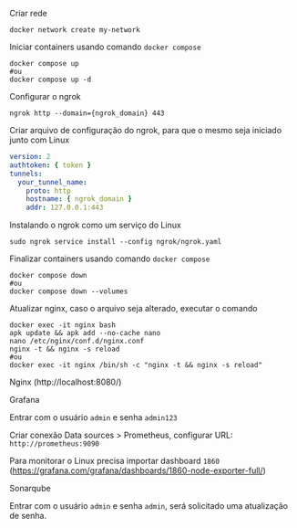 Criar rede

```
docker network create my-network
```

Iniciar containers usando comando `docker compose`

```
docker compose up
#ou
docker compose up -d
```

Configurar o ngrok

```
ngrok http --domain={ngrok_domain} 443
```

Criar arquivo de configuração do ngrok, para que o mesmo seja iniciado junto com Linux

```yaml
version: 2
authtoken: { token }
tunnels:
  your_tunnel_name:
    proto: http
    hostname: { ngrok_domain }
    addr: 127.0.0.1:443
```

Instalando o ngrok como um serviço do Linux

```
sudo ngrok service install --config ngrok/ngrok.yaml
```

Finalizar containers usando comando `docker compose`

```
docker compose down
#ou
docker compose down --volumes
```

Atualizar nginx, caso o arquivo seja alterado, executar o comando

```
docker exec -it nginx bash
apk update && apk add --no-cache nano
nano /etc/nginx/conf.d/nginx.conf
nginx -t && nginx -s reload
#ou
docker exec -it nginx /bin/sh -c "nginx -t && nginx -s reload"
```

Nginx (http://localhost:8080/)

Grafana

Entrar com o usuário `admin` e senha `admin123`

Criar conexão Data sources > Prometheus, configurar URL: `http://prometheus:9090`

Para monitorar o Linux precisa importar dashboard `1860` (https://grafana.com/grafana/dashboards/1860-node-exporter-full/)

Sonarqube

Entrar com o usuário `admin` e senha `admin`, será solicitado uma atualização de senha.
